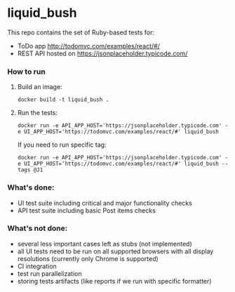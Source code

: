 # liquid_bush

This repo contains the set of Ruby-based tests for:
- ToDo app http://todomvc.com/examples/react/#/
- REST API hosted on https://jsonplaceholder.typicode.com/

### How to run
1. Build an image:
    ```
    docker build -t liquid_bush .
    ```
2. Run the tests:
    ```
    docker run -e API_APP_HOST='https://jsonplaceholder.typicode.com' -e UI_APP_HOST='https://todomvc.com/examples/react/#' liquid_bush
    ```
   If you need to run specific tag:
    ```
    docker run -e API_APP_HOST='https://jsonplaceholder.typicode.com' -e UI_APP_HOST='https://todomvc.com/examples/react/#' liquid_bush --tags @J1
    ```

### What's done:
- UI test suite including critical and major functionality checks
- API test suite including basic Post items checks

### What's not done:
- several less important cases left as stubs (not implemented)
- all UI tests need to be run on all supported browsers with all display resolutions (currently only Chrome is supported)
- CI integration
- test run parallelization
- storing tests artifacts (like reports if we run with specific formatter)
